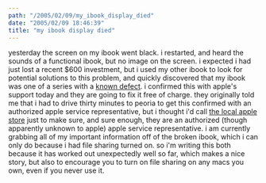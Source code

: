```yaml
---
path: "/2005/02/09/my_ibook_display_died" 
date: "2005/02/09 18:46:39" 
title: "my ibook display died" 
---
```

<p>yesterday the screen on my ibook went black. i restarted, and heard the sounds of a functional ibook, but no image on the screen.  i expected i had just lost a recent $600 investment, but i used my other ibook to look for potential solutions to this problem, and quickly discovered that my ibook was one of a series with a <a href="http://www.apple.com/support/ibook/faq/">known defect</a>. i confirmed this with apple's support today and they are going to fix it free of charge.  they originally told me that i had to drive thirty minutes to peoria to get this confirmed with an authorized apple service representative, but i thought i'd call <a href="http://connectingpoint.com/">the local apple store</a> just to make sure, and sure enough, they are an authorized (though apparently unknown to apple) apple service representative. i am currently grabbing all of my important information off of the broken ibook, which i can only do because i had file sharing turned on. so i'm writing this both because it has worked out unexpectedly well so far, which makes a nice story, but also to encourage you to turn on file sharing on any macs you own, even if you never use it.</p>